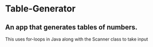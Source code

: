 # Table-Generator
An app that generates tables of numbers.
---

This uses for-loops in Java along with the Scanner class to take input
